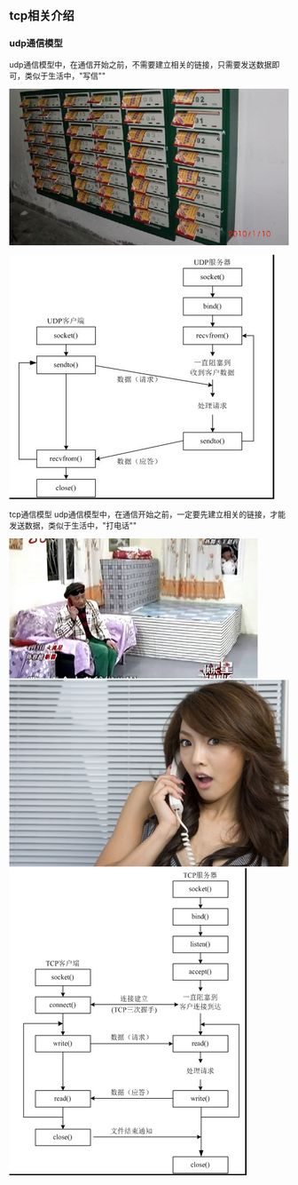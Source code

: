 ## tcp相关介绍
### udp通信模型
udp通信模型中，在通信开始之前，不需要建立相关的链接，只需要发送数据即可，类似于生活中，"写信""

![alt文本](Images/02-就业班-02-13.jpg "Title")

![alt文本](Images/02-就业班-02-1.jpg "Title")

tcp通信模型
udp通信模型中，在通信开始之前，一定要先建立相关的链接，才能发送数据，类似于生活中，"打电话""

![alt文本](Images/02-就业班-02-14.jpg "Title")
![alt文本](Images/02-就业班-02-15.jpg "Title")
![alt文本](Images/02-就业班-02-12.png "Title")
